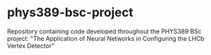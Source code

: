# phys389-bsc-project
Repository containing code developed throughout the PHYS389 BSc project: "The Application of Neural Networks in Configuring the LHCb Vertex Detector"
